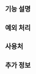## 기능 설명
<!-- 어떤 기능이 필요한지, 정확히 어떻게 작동해야 하는지 상세하게 설명해 주세요.  -->

## 예외 처리
<!-- 어떤 예외가 발생할 수 있는지, 사용자의 입력에 따라 특수한 작동을 해야 하는 경우를 작성해 주세요. -->

## 사용처
<!-- 어떤 페이지에서 이 기능을 사용하는지, 기능을 추가했을 때 사용자에게 어떤 영향이 미치는지 서술해 주세요. -->

## 추가 정보
<!-- 참고할만한 링크, 데이터, 스크린샷, 그림, 통계 등 기능 개발에 필요하다고 생각되는 자료들을 첨부해 주세요. -->
